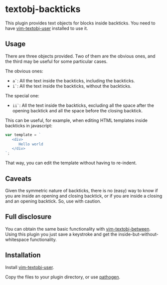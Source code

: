 # textobj-backticks

This plugin provides text objects for blocks inside backticks. You need
to have [vim-textobj-user](https://github.com/kana/vim-textobj-user) installed
to use it.

## Usage

There are three objects provided. Two of them are the obvious ones,
and the third may be useful for some particular cases.

The obvious ones:
* `` a` ``: All the text inside the backticks, including the backticks.
* `` i` ``: All the text inside the backticks, without the backticks.

The special one:
* `` ii` ``: All the text inside the backticks, excluding all the space after
the opening backtick and all the space before the closing backtick.

This can be useful, for example, when editing HTML templates inside backticks
in javascript:

```javascript
var template = `
   <div>
      Hello world
   </div>
`;
```

That way, you can edit the template without having to re-indent.

## Caveats

Given the symmetric nature of backticks, there is no (easy) way to know
if you are inside an opening and closing backtick, or if you are inside
a closing and an opening backtick. So, use with caution.

## Full disclosure

You can obtain the same basic functionality with
[vim-textobj-between](https://github.com/thinca/vim-textobj-between). Using
this plugin you just save a keystroke and get the inside-but-without-whitespace
functionality.

## Installation

Install [vim-textobj-user](https://github.com/kana/vim-textobj-user).

Copy the files to your plugin directory, or use 
[pathogen](https://github.com/tpope/vim-pathogen).
